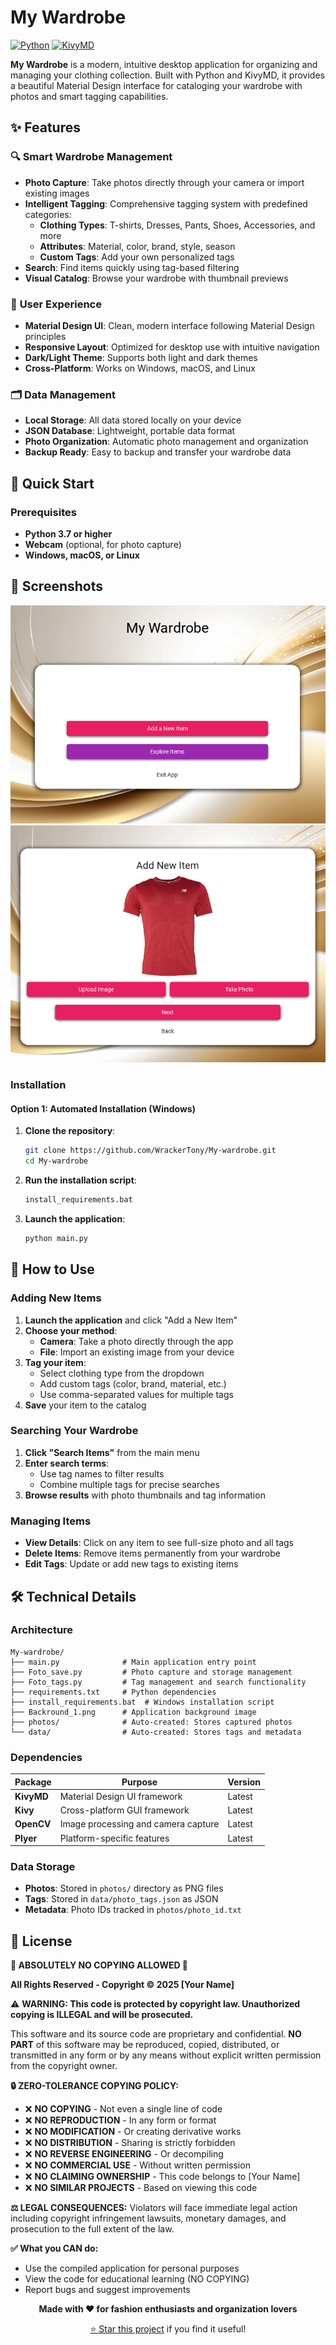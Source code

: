 # My Wardrobe 

[![Python](https://img.shields.io/badge/Python-3.7+-blue.svg)](https://www.python.org/downloads/)
[![KivyMD](https://img.shields.io/badge/KivyMD-Latest-orange.svg)](https://kivymd.readthedocs.io/)

**My Wardrobe** is a modern, intuitive desktop application for organizing and managing your clothing collection. Built with Python and KivyMD, it provides a beautiful Material Design interface for cataloging your wardrobe with photos and smart tagging capabilities.


## ✨ Features

### 🔍 **Smart Wardrobe Management**
- **Photo Capture**: Take photos directly through your camera or import existing images
- **Intelligent Tagging**: Comprehensive tagging system with predefined categories:
  - **Clothing Types**: T-shirts, Dresses, Pants, Shoes, Accessories, and more
  - **Attributes**: Material, color, brand, style, season
  - **Custom Tags**: Add your own personalized tags
- **Search**: Find items quickly using tag-based filtering
- **Visual Catalog**: Browse your wardrobe with thumbnail previews

### 🎨 **User Experience**
- **Material Design UI**: Clean, modern interface following Material Design principles
- **Responsive Layout**: Optimized for desktop use with intuitive navigation
- **Dark/Light Theme**: Supports both light and dark themes
- **Cross-Platform**: Works on Windows, macOS, and Linux

### 🗂️ **Data Management**
- **Local Storage**: All data stored locally on your device
- **JSON Database**: Lightweight, portable data format
- **Photo Organization**: Automatic photo management and organization
- **Backup Ready**: Easy to backup and transfer your wardrobe data

## 🚀 Quick Start

### Prerequisites

- **Python 3.7 or higher**
- **Webcam** (optional, for photo capture)
- **Windows, macOS, or Linux**

## 📸 Screenshots

![alt text](image.png)
![alt text](image-1.png)

### Installation

#### Option 1: Automated Installation (Windows)

1. **Clone the repository**:
   ```bash
   git clone https://github.com/WrackerTony/My-wardrobe.git
   cd My-wardrobe
   ```

2. **Run the installation script**:
   ```bash
   install_requirements.bat
   ```

3. **Launch the application**:
   ```bash
   python main.py
   ```


## 📱 How to Use

### Adding New Items

1. **Launch the application** and click "Add a New Item"
2. **Choose your method**:
   - **Camera**: Take a photo directly through the app
   - **File**: Import an existing image from your device
3. **Tag your item**:
   - Select clothing type from the dropdown
   - Add custom tags (color, brand, material, etc.)
   - Use comma-separated values for multiple tags
4. **Save** your item to the catalog

### Searching Your Wardrobe

1. **Click "Search Items"** from the main menu
2. **Enter search terms**:
   - Use tag names to filter results
   - Combine multiple tags for precise searches
3. **Browse results** with photo thumbnails and tag information

### Managing Items

- **View Details**: Click on any item to see full-size photo and all tags
- **Delete Items**: Remove items permanently from your wardrobe
- **Edit Tags**: Update or add new tags to existing items

## 🛠️ Technical Details

### Architecture

```
My-wardrobe/
├── main.py              # Main application entry point
├── Foto_save.py         # Photo capture and storage management
├── Foto_tags.py         # Tag management and search functionality
├── requirements.txt     # Python dependencies
├── install_requirements.bat  # Windows installation script
├── Backround_1.png      # Application background image
├── photos/              # Auto-created: Stores captured photos
└── data/                # Auto-created: Stores tags and metadata
```

### Dependencies

| Package | Purpose | Version |
|---------|---------|---------|
| **KivyMD** | Material Design UI framework | Latest |
| **Kivy** | Cross-platform GUI framework | Latest |
| **OpenCV** | Image processing and camera capture | Latest |
| **Plyer** | Platform-specific features | Latest |

### Data Storage

- **Photos**: Stored in `photos/` directory as PNG files
- **Tags**: Stored in `data/photo_tags.json` as JSON
- **Metadata**: Photo IDs tracked in `photos/photo_id.txt`


## 📄 License

**🚫 ABSOLUTELY NO COPYING ALLOWED 🚫**

**All Rights Reserved - Copyright © 2025 [Your Name]**

⚠️ **WARNING: This code is protected by copyright law. Unauthorized copying is ILLEGAL and will be prosecuted.**

This software and its source code are proprietary and confidential. **NO PART** of this software may be reproduced, copied, distributed, or transmitted in any form or by any means without explicit written permission from the copyright owner.

**🔒 ZERO-TOLERANCE COPYING POLICY:**
- ❌ **NO COPYING** - Not even a single line of code
- ❌ **NO REPRODUCTION** - In any form or format  
- ❌ **NO MODIFICATION** - Or creating derivative works
- ❌ **NO DISTRIBUTION** - Sharing is strictly forbidden
- ❌ **NO REVERSE ENGINEERING** - Or decompiling
- ❌ **NO COMMERCIAL USE** - Without written permission
- ❌ **NO CLAIMING OWNERSHIP** - This code belongs to [Your Name]
- ❌ **NO SIMILAR PROJECTS** - Based on viewing this code

**⚖️ LEGAL CONSEQUENCES:**
Violators will face immediate legal action including copyright infringement lawsuits, monetary damages, and prosecution to the full extent of the law.

**✅ What you CAN do:**
- Use the compiled application for personal purposes
- View the code for educational learning (NO COPYING)
- Report bugs and suggest improvements



<div align="center">

**Made with ❤️ for fashion enthusiasts and organization lovers**

[⭐ Star this project](https://github.com/yourusername/My-wardrobe) if you find it useful!

</div>

